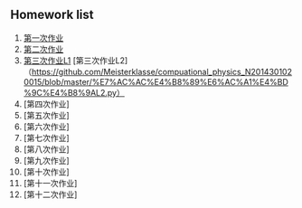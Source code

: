 ## Homework list ##
 1. [第一次作业](https://github.com/Meisterklasse/compuational_physics_N2014301020015/blob/master/README.md)
 2. [第二次作业](https://github.com/Meisterklasse/compuational_physics_N2014301020015/blob/master/temp.py)
 3. [第三次作业L1](https://github.com/Meisterklasse/compuational_physics_N2014301020015/blob/master/%E7%AC%AC%E4%B8%89%E6%AC%A1%E4%BD%9C%E4%B8%9AL1.py)
    [第三次作业L2]（https://github.com/Meisterklasse/compuational_physics_N2014301020015/blob/master/%E7%AC%AC%E4%B8%89%E6%AC%A1%E4%BD%9C%E4%B8%9AL2.py）
 4. [第四次作业]
 5. [第五次作业]
 6. [第六次作业]
 7. [第七次作业]
 8. [第八次作业]
 9. [第九次作业]
 10. [第十次作业]
 11. [第十一次作业]
 12. [第十二次作业]

